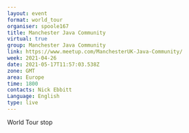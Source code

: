 ```yaml
---
layout: event
format: world_tour
organiser: spoole167
title: Manchester Java Community
virtual: true
group: Manchester Java Community
link: https://www.meetup.com/ManchesterUK-Java-Community/
week: 2021-04-26
date: 2021-05-17T11:57:03.538Z
zone: GMT
area: Europe
time: 1800
contacts: Nick Ebbitt
Language: English
type: live
---
```

World Tour stop
